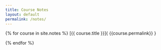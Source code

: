 ```yaml
---
title: Course Notes
layout: default
permalink: /notes/
---
```



{% for course in site.notes %}
  [{{ course.title }}]{ {{course.permalink}} }

{% endfor %}
